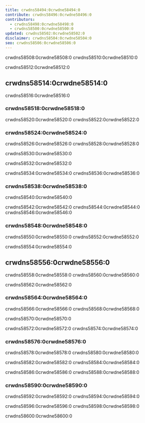 ```yaml
---
title: crwdns58494:0crwdne58494:0
contribute: crwdns58496:0crwdne58496:0
contributors:
  - crwdns58498:0crwdne58498:0
  - crwdns58500:0crwdne58500:0
updated: crwdns58502:0crwdne58502:0
disclaimer: crwdns58504:0crwdne58504:0
seo: crwdns58506:0crwdne58506:0
---
```


crwdns58508:0crwdne58508:0 crwdns58510:0crwdne58510:0

crwdns58512:0crwdne58512:0

## crwdns58514:0crwdne58514:0

crwdns58516:0crwdne58516:0

### crwdns58518:0crwdne58518:0

crwdns58520:0crwdne58520:0 crwdns58522:0crwdne58522:0

### crwdns58524:0crwdne58524:0

crwdns58526:0crwdne58526:0 crwdns58528:0crwdne58528:0

crwdns58530:0crwdne58530:0

crwdns58532:0crwdne58532:0

crwdns58534:0crwdne58534:0 crwdns58536:0crwdne58536:0

### crwdns58538:0crwdne58538:0

crwdns58540:0crwdne58540:0

crwdns58542:0crwdne58542:0 crwdns58544:0crwdne58544:0 crwdns58546:0crwdne58546:0

### crwdns58548:0crwdne58548:0

crwdns58550:0crwdne58550:0 crwdns58552:0crwdne58552:0

crwdns58554:0crwdne58554:0

## crwdns58556:0crwdne58556:0

crwdns58558:0crwdne58558:0 crwdns58560:0crwdne58560:0

crwdns58562:0crwdne58562:0

### crwdns58564:0crwdne58564:0

crwdns58566:0crwdne58566:0 crwdns58568:0crwdne58568:0

crwdns58570:0crwdne58570:0

crwdns58572:0crwdne58572:0 crwdns58574:0crwdne58574:0

### crwdns58576:0crwdne58576:0

crwdns58578:0crwdne58578:0 crwdns58580:0crwdne58580:0

crwdns58582:0crwdne58582:0 crwdns58584:0crwdne58584:0

crwdns58586:0crwdne58586:0 crwdns58588:0crwdne58588:0

### crwdns58590:0crwdne58590:0

crwdns58592:0crwdne58592:0 crwdns58594:0crwdne58594:0

crwdns58596:0crwdne58596:0 crwdns58598:0crwdne58598:0

crwdns58600:0crwdne58600:0
